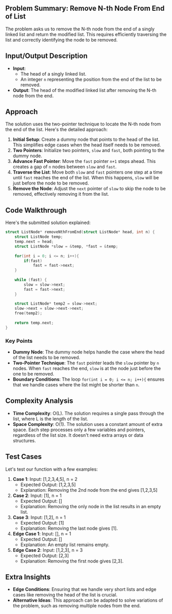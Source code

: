 ## Problem Summary: Remove N-th Node From End of List
The problem asks us to remove the N-th node from the end of a singly linked list and return the modified list. This requires efficiently traversing the list and correctly identifying the node to be removed.

## Input/Output Description
- **Input**:
  - The head of a singly linked list.
  - An integer `n` representing the position from the end of the list to be removed.
- **Output**: The head of the modified linked list after removing the N-th node from the end.

## Approach
The solution uses the two-pointer technique to locate the N-th node from the end of the list. Here's the detailed approach:
1. **Initial Setup**: Create a dummy node that points to the head of the list. This simplifies edge cases when the head itself needs to be removed.
2. **Two Pointers**: Initialize two pointers, `slow` and `fast`, both pointing to the dummy node.
3. **Advance Fast Pointer**: Move the `fast` pointer `n+1` steps ahead. This creates a gap of `n` nodes between `slow` and `fast`.
4. **Traverse the List**: Move both `slow` and `fast` pointers one step at a time until `fast` reaches the end of the list. When this happens, `slow` will be just before the node to be removed.
5. **Remove the Node**: Adjust the `next` pointer of `slow` to skip the node to be removed, effectively removing it from the list.

## Code Walkthrough 
Here's the submitted solution explained:
```c
struct ListNode* removeNthFromEnd(struct ListNode* head, int n) {
    struct ListNode temp;
    temp.next = head;
    struct ListNode *slow = &temp, *fast = &temp;
    
    for(int i = 0; i <= n; i++){
        if(fast)
            fast = fast->next;
    }
    
    while (fast) {
        slow = slow->next;
        fast = fast->next;
    }
    
    struct ListNode* temp2 = slow->next;
    slow->next = slow->next->next;
    free(temp2);
    
    return temp.next;
}
```
### Key Points
- **Dummy Node**: The dummy node helps handle the case where the head of the list needs to be removed.
- **Two-Pointer Technique**: The `fast` pointer leads the `slow` pointer by `n` nodes. When `fast` reaches the end, `slow` is at the node just before the one to be removed.
- **Boundary Conditions**: The loop `for(int i = 0; i <= n; i++){` ensures that we handle cases where the list might be shorter than `n`.

## Complexity Analysis 
- **Time Complexity**: O(L). The solution requires a single pass through the list, where L is the length of the list.
- **Space Complexity**: O(1). The solution uses a constant amount of extra space.
  Each step processes only a few variables and pointers, regardless of the list size. It doesn't need extra arrays or data structures.

## Test Cases
Let's test our function with a few examples:
1. **Case 1**: Input: [1,2,3,4,5], n = 2
   - Expected Output: [1,2,3,5]
   - Explanation: Removing the 2nd node from the end gives [1,2,3,5]
2. **Case 2**: Input: [1], n = 1
   - Expected Output: []
   - Explanation: Removing the only node in the list results in an empty list.
3. **Case 3**: Input: [1,2], n = 1
   - Expected Output: [1]
   - Explanation: Removing the last node gives [1].
4. **Edge Case 1**: Input: [], n = 1
   - Expected Output: []
   - Explanation: An empty list remains empty.
5. **Edge Case 2**: Input: [1,2,3], n = 3
   - Expected Output: [2,3]
   - Explanation: Removing the first node gives [2,3].

## Extra Insights
- **Edge Conditions**: Ensuring that we handle very short lists and edge cases like removing the head of the list is crucial.
- **Alternative Ideas**: This approach can be adapted to solve variations of the problem, such as removing multiple nodes from the end.
